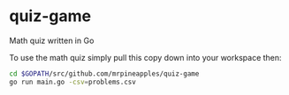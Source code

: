 # quiz-game
Math quiz written in Go

To use the math quiz simply pull this copy down into your workspace then:

```bash
cd $GOPATH/src/github.com/mrpineapples/quiz-game
go run main.go -csv=problems.csv
```

